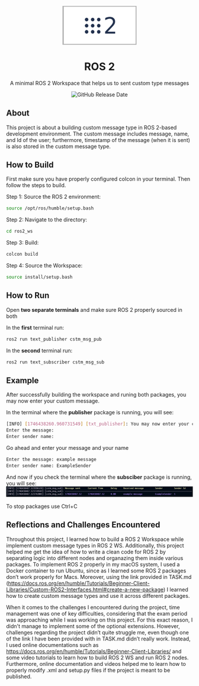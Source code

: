 <p align = "center">
    <img src = "images/logo.png" alt = "Project Logo" width = 200/>
</p>

<div align = "center">
    <h1>ROS 2</h1>
</div>

<div align = "center">
    <p>A minimal ROS 2 Workspace that helps us to sent custom type messages</p>
</div>

<div align = "center">

![GitHub Release Date](https://img.shields.io/github/release-date/Gazanfar%20Babayev/ROS-2-Lab)

</div>

## About
This project is about a building custom message type in ROS 2-based development environment. The custom message includes message, name, and Id of the user; furthermore, timestamp of the message (when it is sent) is also stored in the custom message type.

## How to Build
First make sure you have properly configured colcon in your terminal.
Then follow the steps to build.

Step 1: Source the ROS 2 environment:
```bash
source /opt/ros/humble/setup.bash
```

Step 2: Navigate to the directory:
```bash
cd ros2_ws
```

Step 3: Build:
```bash
colcon build
``` 

Step 4: Source the Workspace:
```bash
source install/setup.bash
``` 

## How to Run
Open **two separate terminals** and make sure ROS 2 properly sourced in both

In the **first** terminal run:
```bash
ros2 run text_publisher cstm_msg_pub
```

In the **second** terminal run:
```bash
ros2 run text_subscriber cstm_msg_sub
```

## Example
After successfully building the workspace and runing both packages, you may now enter your custom message.

In the terminal where the **publisher** package is running, you will see:
```bash
[INFO] [1746438260.960731549] [txt_publisher]: You may now enter your custom message
Enter the message:
Enter sender name:
```

Go ahead and enter your message and your name
```bash
Enter the message: example message
Enter sender name: ExampleSender
```

And now if you check the terminal where the **subsciber** package is running, you will see:
![Bash Output](images/example.png)

To stop packages use Ctrl+C

## Reflections and Challenges Encountered
Throughout this project, I learned how to build a ROS 2 Workspace while implement custom message types in ROS 2 WS. Additionally, this project helped me get the idea of how to write a clean code for ROS 2 by separating logic into different nodes and organazing them inside various packages. To implement ROS 2 properly in my macOS system, I used a Docker container to run Ubuntu, since as I learned some ROS 2 packages don’t work properly for Macs. Moreover, using the link provided in TASK.md (https://docs.ros.org/en/humble/Tutorials/Beginner-Client-Libraries/Custom-ROS2-Interfaces.html#create-a-new-package) I learned how to create custom message types and use it across different packages.

When it comes to the challenges I encountered during the project, time management was one of key difficulties, considering that the exam period was approaching while I was working on this project. For this exact reason, I didn't manage to implement some of the optional extensions. However, challenges regarding the project didn’t quite struggle me, even though one of the link I have been provided with in TASK.md didn’t really work. Instead, I used online documentations such as https://docs.ros.org/en/humble/Tutorials/Beginner-Client-Libraries/ and some video tutorials to learn how to build ROS 2 WS and run ROS 2 nodes. Furthermore, online documentation and videos helped me to learn how to properly modify .xml and setup.py files if the project is meant to be published. 